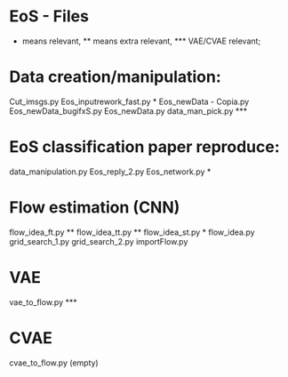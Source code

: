 # EoS - Files
* means relevant, ** means extra relevant, *** VAE/CVAE relevant;

# Data creation/manipulation:
Cut_imsgs.py
Eos_inputrework_fast.py *
Eos_newData - Copia.py
Eos_newData_bugifxS.py
Eos_newData.py
data_man_pick.py ***

# EoS classification paper reproduce:
data_manipulation.py
Eos_reply_2.py
Eos_network.py *

# Flow estimation (CNN)
flow_idea_ft.py **
flow_idea_tt.py **
flow_idea_st.py *
flow_idea.py
grid_search_1.py
grid_search_2.py
importFlow.py

# VAE
vae_to_flow.py ***

# CVAE
cvae_to_flow.py (empty)
